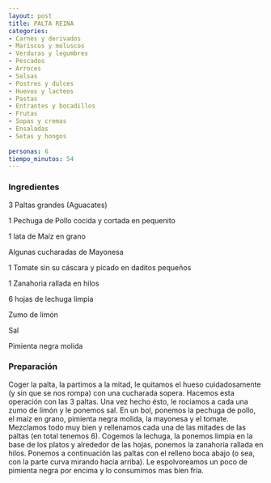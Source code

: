 ```yaml
---
layout: post
title: PALTA REINA
categories:
- Carnes y derivados
- Mariscos y moluscos
- Verduras y legumbres
- Pescados
- Arroces
- Salsas
- Postres y dulces
- Huevos y lacteos
- Pastas
- Entrantes y bocadillos
- Frutas
- Sopas y cremas
- Ensaladas
- Setas y hongos
 
personas: 6 
tiempo_minutos: 54 
---
```

<h3>Ingredientes</h3>
3 Paltas grandes (Aguacates)

1 Pechuga de Pollo cocida y cortada en pequenito

1 lata de Maíz en grano

Algunas cucharadas de Mayonesa

1 Tomate sin su cáscara y picado en daditos pequeños

1 Zanahoria rallada en hilos

6 hojas de lechuga limpia

Zumo de limón

Sal

Pimienta negra molida

<h3>Preparación</h3>
Coger la palta, la partimos a la mitad, le quitamos el hueso cuidadosamente (y sin que se nos rompa) con una cucharada sopera. Hacemos esta operación con las 3 paltas. Una vez hecho ésto, le rociamos a cada una zumo de limón y le ponemos sal. En un bol, ponemos la pechuga de pollo, el maíz en grano, pimienta negra molida, la mayonesa y el tomate. Mezclamos todo muy bien y rellenamos cada una de las mitades de las paltas (en total tenemos 6). Cogemos la lechuga, la ponemos limpia en la base de los platos y alrededor de las hojas, ponemos la zanahoria rallada en hilos. Ponemos a continuación las paltas con el relleno boca abajo (o sea, con la parte curva mirando hacia arriba). Le espolvoreamos un poco de pimienta negra por encima y lo consumimos mas bien fría.

